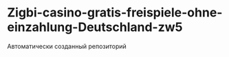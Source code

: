 # Zigbi-casino-gratis-freispiele-ohne-einzahlung-Deutschland-zw5
Автоматически созданный репозиторий
